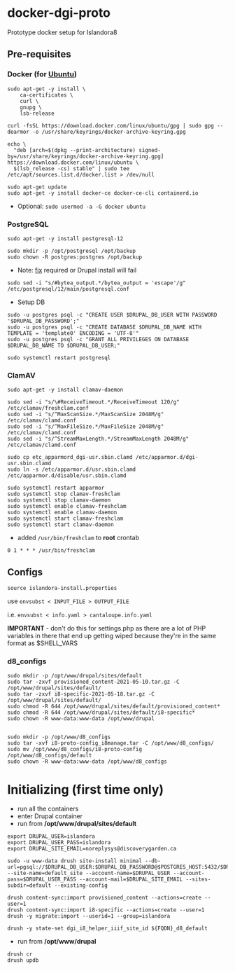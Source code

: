 # docker-dgi-proto
Prototype docker setup for Islandora8

## Pre-requisites

### Docker (for [Ubuntu](https://docs.docker.com/engine/install/ubuntu/))
```
sudo apt-get -y install \
    ca-certificates \
    curl \
    gnupg \
    lsb-release

curl -fsSL https://download.docker.com/linux/ubuntu/gpg | sudo gpg --dearmor -o /usr/share/keyrings/docker-archive-keyring.gpg

echo \
  "deb [arch=$(dpkg --print-architecture) signed-by=/usr/share/keyrings/docker-archive-keyring.gpg] https://download.docker.com/linux/ubuntu \
  $(lsb_release -cs) stable" | sudo tee /etc/apt/sources.list.d/docker.list > /dev/null

sudo apt-get update
sudo apt-get -y install docker-ce docker-ce-cli containerd.io
```

- Optional: `sudo usermod -a -G docker ubuntu`


### PostgreSQL
```
sudo apt-get -y install postgresql-12 

sudo mkdir -p /opt/postgresql /opt/backup
sudo chown -R postgres:postgres /opt/backup
```

- Note: [fix](https://www.drupal.org/project/drupal/issues/2569365) required or Drupal install will fail
```
sudo sed -i "s/#bytea_output.*/bytea_output = 'escape'/g" /etc/postgresql/12/main/postgresql.conf
```

- Setup DB
```
sudo -u postgres psql -c "CREATE USER $DRUPAL_DB_USER WITH PASSWORD '$DRUPAL_DB_PASSWORD';"
sudo -u postgres psql -c "CREATE DATABASE $DRUPAL_DB_NAME WITH TEMPLATE = 'template0' ENCODING = 'UTF-8'"
sudo -u postgres psql -c "GRANT ALL PRIVILEGES ON DATABASE $DRUPAL_DB_NAME TO $DRUPAL_DB_USER;"

sudo systemctl restart postgresql
```

### ClamAV
```
sudo apt-get -y install clamav-daemon

sudo sed -i "s/\#ReceiveTimeout.*/ReceiveTimeout 120/g" /etc/clamav/freshclam.conf
sudo sed -i "s/^MaxScanSize.*/MaxScanSize 2048M/g" /etc/clamav/clamd.conf
sudo sed -i "s/^MaxFileSize.*/MaxFileSize 2048M/g" /etc/clamav/clamd.conf
sudo sed -i "s/^StreamMaxLength.*/StreamMaxLength 2048M/g" /etc/clamav/clamd.conf

sudo cp etc_apparmord_dgi-usr.sbin.clamd /etc/apparmor.d/dgi-usr.sbin.clamd
sudo ln -s /etc/apparmor.d/usr.sbin.clamd /etc/apparmor.d/disable/usr.sbin.clamd

sudo systemctl restart apparmor
sudo systemctl stop clamav-freshclam
sudo systemctl stop clamav-daemon
sudo systemctl enable clamav-freshclam
sudo systemctl enable clamav-daemon
sudo systemctl start clamav-freshclam
sudo systemctl start clamav-daemon
```

- added `/usr/bin/freshclam` to **root** crontab
```
0 1 * * * /usr/bin/freshclam
```


## Configs
`source islandora-install.properties`

use `envsubst < INPUT_FILE > OUTPUT_FILE`

i.e. `envsubst < info.yaml > cantaloupe.info.yaml`

**IMPORTANT** - don't do this for settings.php as there are a lot of PHP variables in there that end up getting wiped because they're in the same format as $SHELL_VARS


### d8_configs
```
sudo mkdir -p /opt/www/drupal/sites/default
sudo tar -zxvf provisioned_content-2021-05-10.tar.gz -C /opt/www/drupal/sites/default/
sudo tar -zxvf i8-specific-2021-05-18.tar.gz -C /opt/www/drupal/sites/default/
sudo chmod -R 644 /opt/www/drupal/sites/default/provisioned_content*
sudo chmod -R 644 /opt/www/drupal/sites/default/i8-specific*
sudo chown -R www-data:www-data /opt/www/drupal


sudo mkdir -p /opt/www/d8_configs
sudo tar -xvf i8-proto-config_i8manage.tar -C /opt/www/d8_configs/
sudo mv /opt/www/d8_configs/i8-proto-config /opt/www/d8_configs/default
sudo chown -R www-data:www-data /opt/www/d8_configs
```


# Initializing (first time only)
- run all the containers
- enter Drupal container
- run from **/opt/www/drupal/sites/default**
```
export DRUPAL_USER=islandora
export DRUPAL_USER_PASS=islandora
export DRUPAL_SITE_EMAIL=noreplysys@discoverygarden.ca

sudo -u www-data drush site-install minimal --db-url=pgsql://$DRUPAL_DB_USER:$DRUPAL_DB_PASSWORD@$POSTGRES_HOST:5432/$DRUPAL_DB_NAME --site-name=default_site --account-name=$DRUPAL_USER --account-pass=$DRUPAL_USER_PASS --account-mail=$DRUPAL_SITE_EMAIL --sites-subdir=default --existing-config

drush content-sync:import provisioned_content --actions=create --user=1
drush content-sync:import i8-specific --actions=create --user=1
drush -y migrate:import --userid=1 --group=islandora

drush -y state-set dgi_i8_helper_iiif_site_id ${FQDN}_d8_default
```

- run from **/opt/www/drupal**
```
drush cr
drush updb
```
